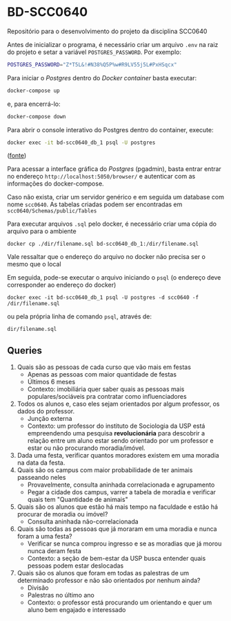 # BD-SCC0640

Repositório para o desenvolvimento do projeto da disciplina SCC0640

Antes de inicializar o programa, é necessário criar um arquivo `.env` na raiz do projeto e setar a variável `POSTGRES_PASSWORD`. Por exemplo:
```bash
POSTGRES_PASSWORD="Z*T5L&!#N38%Q5P%w#R9LV55j5L#PxHSqcx"
```

Para iniciar o *Postgres* dentro do *Docker container* basta executar:
```bash
docker-compose up
```
e, para encerrá-lo:
```bash
docker-compose down
```

Para abrir o console interativo do Postgres dentro do container, execute:
```bash
docker exec -it bd-scc0640_db_1 psql -U postgres
```
([fonte](https://stackoverflow.com/questions/37099564/docker-how-can-run-the-psql-command-in-the-postgres-container))

Para acessar a interface gráfica do *Postgres* (pgadmin), basta entrar entrar no endereço `http://localhost:5050/browser/` e autenticar com as informações do docker-compose.

Caso não exista, criar um servidor genérico e em seguida um database com nome `scc0640`. As tabelas criadas podem ser encontradas em `scc0640/Schemas/public/Tables`

Para executar arquivos `.sql` pelo docker, é necessário criar uma cópia do arquivo para o ambiente

```sudo
docker cp ./dir/filename.sql bd-scc0640_db_1:/dir/filename.sql
```

Vale ressaltar que o endereço do arquivo no docker não precisa ser o mesmo que o local

Em seguida, pode-se executar o arquivo iniciando o `psql` (o endereço deve corresponder ao endereço do docker)

```sudo
docker exec -it bd-scc0640_db_1 psql -U postgres -d scc0640 -f /dir/filename.sql
```

ou pela própria linha de comando `psql`, através de:

```\i
dir/filename.sql
```

## Queries

1. Quais são as pessoas de cada curso que vão mais em festas
    * Apenas as pessoas com maior quantidade de festas
    * Últimos 6 meses
    * Contexto: imobiliária quer saber quais as pessoas mais populares/sociáveis pra contratar como influenciadores
2. Todos os alunos e, caso eles sejam orientados por algum professor, os dados do professor.
    * Junção externa
    * Contexto: um professor do instituto de Sociologia da USP está empreendendo uma pesquisa **revolucionária** para descobrir a relação entre um aluno estar sendo orientado por um professor e estar ou não procurando moradia/imóvel.
3. Dada uma festa, verificar quantos moradores existem em uma moradia na data da festa.
4. Quais são os campus com maior probabilidade de ter animais passeando neles
    * Provavelmente, consulta aninhada correlacionada e agrupamento
    * Pegar a cidade dos campus, varrer a tabela de moradia e verificar quais tem "Quantidade de animais"
5. Quais são os alunos que estão há mais tempo na faculdade e estão há procurar de moradia ou imóvel?
    * Consulta aninhada não-correlacionada
6. Quais são todas as pessoas que já moraram em uma moradia e nunca foram a uma festa?
    * Verificar se nunca comprou ingresso e se as moradias que já morou nunca deram festa
    * Contexto: a seção de bem-estar da USP busca entender quais pessoas podem estar deslocadas
7. Quais são os alunos que foram em todas as palestras de um determinado professor e não são orientados por nenhum ainda?
    * Divisão
    * Palestras no último ano
    * Contexto: o professor está procurando um orientando e quer um aluno bem engajado e interessado
